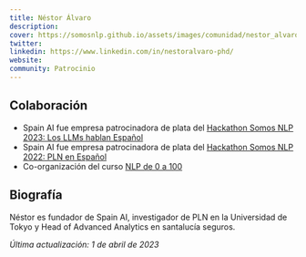 ```yaml
---
title: Néstor Álvaro
description: 
cover: https://somosnlp.github.io/assets/images/comunidad/nestor_alvaro.jpeg
twitter: 
linkedin: https://www.linkedin.com/in/nestoralvaro-phd/
website: 
community: Patrocinio
---
```


## Colaboración

- Spain AI fue empresa patrocinadora de plata del [Hackathon Somos NLP 2023: Los LLMs hablan Español](https://somosnlp.org/blog/hackathon-2023)
- Spain AI fue empresa patrocinadora de plata del [Hackathon Somos NLP 2022: PLN en Español](https://somosnlp.org/blog/hackathon-2022)
- Co-organización del curso [NLP de 0 a 100](https://somosnlp.org/nlp-de-cero-a-cien)

## Biografía

Néstor es fundador de Spain AI, investigador de PLN en la Universidad de Tokyo y Head of Advanced Analytics en santalucía seguros.

*Última actualización: 1 de abril de 2023*
